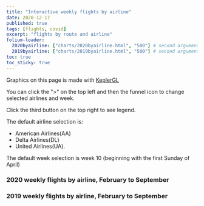 ```yaml
---
title: "Interactive weekly flights by airline"
date: 2020-12-17
published: true
tags: [flights, covid]
excerpt: "flights by route and airline"
folium-loader:
  2020byairline: ["charts/2020byairline.html", "500"] # second argument is the height
  2019byairline: ["charts/2019byairline.html", "500"] # second argument is the height
toc: true
toc_sticky: true
---
```



Graphics on this page is made with [KeplerGL](https://github.com/keplergl/kepler.gl)

You can click the ">" on the top left and then the funnel icon to change selected airlines and week.

Click the third button on the top right to see legend.

The default airline selection is:
- American Airlines(AA)
- Delta Airlines(DL)
- United Airlines(UA).

The default week selection is week 10 (beginning with the first Sunday of April)

### 2020 weekly flights by airline, February to September

<div id="2020byairline"></div>

### 2019 weekly flights by airline, February to September

<div id="2019byairline"></div>
